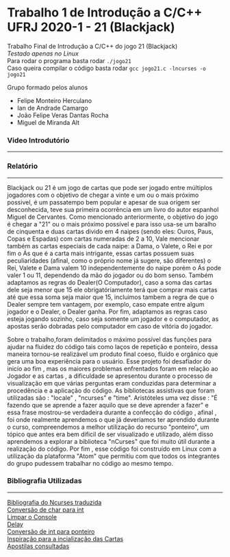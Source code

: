 # Trabalho 1 de Introdução a C/C++ UFRJ 2020-1 - 21 (Blackjack)
Trabalho Final de Introdução a C/C++ do jogo 21 (Blackjack) <br>
*Testado apenas no Linux* <br>
Para rodar o programa basta rodar <code>./jogo21</code> <br>
Caso queira compilar o código basta rodar <code>gcc jogo21.c -lncurses -o jogo21</code> <br>

Grupo formado pelos alunos
<ul>
<li>Felipe Monteiro Herculano</li>
<li>Ian de Andrade Camargo</li>
<li>João Felipe Veras Dantas Rocha</li>
 <li>Miguel de Miranda Alt</li>
</ul> 

### Video Introdutório
***


### Relatório
***

Blackjack ou 21 é um jogo de cartas que pode ser jogado entre múltiplos jogadores com o objetivo de chegar a vinte e um ou o mais próximo possivel, é um passatempo bem popular e apesar de sua origem ser desconhecida, teve sua primeira ocorrência em um livro do autor espanhol Miguel de Cervantes. Como mencionado anteriormente, o objetivo do jogo é chegar a "21" ou o mais próximo possível e para isso usa-se um baralho de cinquenta e duas cartas divido em 4 naipes (sendo eles: Ouros, Paus, Copas e Espadas) com cartas numeradas de 2 a 10,  Vale mencionar também as cartas especiais de cada naipe: a Dama, o Valete, o Rei e por fim o Ás que é a carta mais intrigante, essas cartas possuem suas peculiaridades (afinal, como o próprio nome já sugere, são diferentes) o Rei, Valete e Dama valem 10 independentemente do naipe porém o Ás pode valer 1 ou 11, dependendo da mão do jogador ou do bom senso. Também adaptamos as regras do Dealer(O Computador), caso a soma das cartas dele seja menor que 15 ele obrigatóriamente terá que comprar mais cartas até que essa soma seja maior que 15, incluimos tambem a regra de que o Dealer sempre tem vantagem, por exemplo, caso empate entre algum jogador e o Dealer, o Dealer ganha. Por fim, adaptamos as regras caso esteja jogando sozinho, caso seja somente um jogador e o computador, as apostas serão dobradas pelo computador em caso de vitória do jogador.<br>
            
Sobre o trabalho,foram delimitados o máximo possível das funções para ajudar na fluidez do código tais como laços de repetição e ponteiro, dessa maneira tornou-se realizável um produto final coeso, fluído e orgânico que gera uma boa experiência para o usuário. Esse projeto foi desafiador do inicío ao fim , mas os maiores problemas enfrentados foram em relação ao Jogador e as cartas , a dificuldade se apresentou durante o processo de visualização em que várias perguntas eram conduzidas para determinar a procedência e a aplicação do código. As bibliotecas assistivas que foram utilizadas  são : "locale" , "ncurses" e "time". Aristóteles uma vez disse : "É fazendo que se aprende a fazer aquilo que se deve aprender a fazer" e essa frase mostrou-se verdadeira durante a confecção do código , afinal , foi onde realmente aprendemos o que já deveriamos ter aprendido durante o curso, compreendemos a melhor utilização do recurso "ponteiro", um tópico que antes era bem dificil de ser visualizado e utilizado, além disso aprendemos a explorar a biblioteca "nCurses" que foi muito útil durante a realização do código. Por fim , esse código foi construído em Linux com a utilização da plataforma "Atom" que permitiu com que todos os integrantes do grupo pudessem trabalhar no código ao mesmo tempo.<br>


### Bibliografia Utilizadas
---
[Bibliografia do Ncurses traduzida](https://terminalroot.com.br/ncurses/) <br>
[Conversão de char para int](https://www.tutorialspoint.com/how-do-i-convert-a-char-to-an-int-in-c-and-cplusplus) <br>
[Limpar o Console](https://www.geeksforgeeks.org/clear-console-c-language/) <br>
[Delay](https://www.geeksforgeeks.org/time-delay-c/) <br>
[Conversão de int para ponteiro](https://stackoverflow.com/questions/42221707/assigning-an-int-to-a-pointer-what-happens) <br>
[Inspiração para a incialização das Cartas](https://www.clubedohardware.com.br/topic/1309926-c%C3%B3digo-em-c-sobre-cartas/) <br>
[Apostilas consultadas](https://www.andrebrito.net/disciplinas/intro-cpp) <br>
